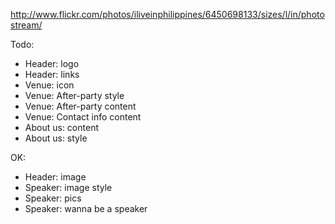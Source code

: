 http://www.flickr.com/photos/iliveinphilippines/6450698133/sizes/l/in/photostream/

Todo:

 - Header: logo
 - Header: links
 - Venue: icon
 - Venue: After-party style
 - Venue: After-party content
 - Venue: Contact info content
 - About us: content
 - About us: style

OK:

 - Header: image
 - Speaker: image style
 - Speaker: pics
 - Speaker: wanna be a speaker
